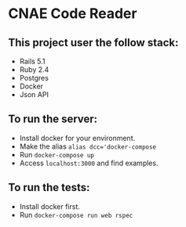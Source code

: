 # CNAE Code Reader

## This project user the follow stack:

- Rails 5.1
- Ruby 2.4
- Postgres
- Docker
- Json API

## To run the server:

- Install docker for your environment.
- Make the alias `alias dcc='docker-compose`
- Run `docker-compose up`
- Access `localhost:3000` and find examples.

## To run the tests:

- Install docker first.
- Run `docker-compose run web rspec`
